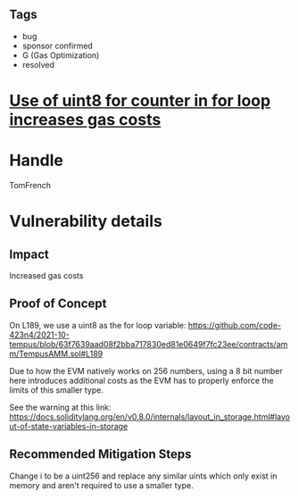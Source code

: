 ## Tags

- bug
- sponsor confirmed
- G (Gas Optimization)
- resolved

# [Use of uint8 for counter in for loop increases gas costs](https://github.com/code-423n4/2021-10-tempus-findings/issues/38) 

# Handle

TomFrench


# Vulnerability details

## Impact
Increased gas costs

## Proof of Concept

On L189, we use a uint8 as the for loop variable:
https://github.com/code-423n4/2021-10-tempus/blob/63f7639aad08f2bba717830ed81e0649f7fc23ee/contracts/amm/TempusAMM.sol#L189

Due to how the EVM natively works on 256 numbers, using a 8 bit number here introduces additional costs as the EVM has to properly enforce the limits of this smaller type.

See the warning at this link: https://docs.soliditylang.org/en/v0.8.0/internals/layout_in_storage.html#layout-of-state-variables-in-storage

## Recommended Mitigation Steps

Change i to be a uint256 and replace any similar uints which only exist in memory and aren't required to use a smaller type.

